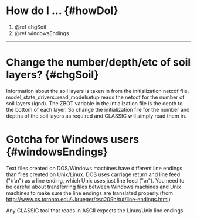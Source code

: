 # How do I ... {#howDoI}

1. @ref chgSoil
2. @ref windowsEndings

----

# Change the number/depth/etc of soil layers? {#chgSoil}

Information about the soil layers is taken in from the initialization netcdf file. model_state_drivers::read_modelsetup reads the netcdf for the number of soil layers (ignd). The ZBOT variable in the intialization file is the depth to the bottom of each layer. So change the initialization file for the number and depths of the soil layers as required and CLASSIC will simply read them in.

# Gotcha for Windows users {#windowsEndings}

Text files created on DOS/Windows machines have different line endings than files created on Unix/Linux. DOS uses carriage return and line feed ("\r\n") as a line ending, which Unix uses just line feed ("\n"). You need to be careful about transferring files between Windows machines and Unix machines to make sure the line endings are translated properly.(from http://www.cs.toronto.edu/~krueger/csc209h/tut/line-endings.html)

Any CLASSIC tool that reads in ASCII expects the Linux/Unix line endings.
